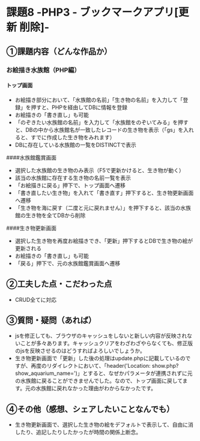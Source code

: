 # 課題8 -PHP3 - ブックマークアプリ[更新 削除]-

## ①課題内容（どんな作品か）
### お絵描き水族館（PHP編）
#### トップ画面
- お絵描き部分において、「水族館の名前」「生き物の名前」を入力して「登録」を押すと、PHPを経由してDBに情報を登録
- お絵描きの「書き直し」も可能
- 「のぞきたい水族館の名前」を入力して「水族館をのぞいてみる」を押すと、DBの中から水族館名が一致したレコードの生き物を表示（「gs」を入れると、すでに作成した生き物をみれます）
- DBに存在している水族館の一覧をDISTINCTで表示

####水族館鑑賞画面
- 選択した水族館の生き物のみ表示（F5で更新かけると、生き物が動く）
- 該当の水族館に存在する生き物の名前一覧を表示
- 「お絵描きに戻る」押下で、トップ画面へ遷移
- 「書き直したい生き物」を入れて「書き直す」押下すると、生き物更新画面へ遷移
- 「生き物を海に戻す（二度と元に戻れません）」を押下すると、該当の水族館の生き物を全てDBから削除

####生き物更新画面
- 選択した生き物を再度お絵描きでき、「更新」押下するとDBで生き物の絵が更新される
- お絵描きの「書き直し」も可能
- 「戻る」押下で、元の水族館鑑賞画面へ遷移


## ②工夫した点・こだわった点
-  CRUD全てに対応

## ③質問・疑問（あれば）
- jsを修正しても、ブラウザのキャッシュをしないと新しい内容が反映されないことが多々あります。キャッシュクリアをわざわざやらなくても、修正版のjsを反映させるのはどうすればよろしいでしょうか。
- 生き物更新画面で「更新」した後の処理はupdate.phpに記載しているのですが、再度のリダイレクトにおいて、「header('Location: show.php?show_aquarium_name=<?php echo $aquarium_name ?>')」とすると、なぜかパラメータが連携されずに元の水族館に戻ることができませんでした。なので、トップ画面に戻してます。元の水族館に戻れなかった理由がわからなかったです。

## ④その他（感想、シェアしたいことなんでも）
- 生き物更新画面で、選択した生き物の絵をデフォルトで表示して、自由に消したり、追記したりしたかったが時間の関係上断念。
